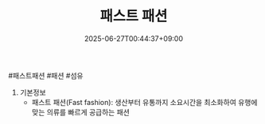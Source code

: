 ﻿---
title: "패스트 패션"
date: 2025-06-27T00:44:37+09:00
lastmod: 2025-06-27T00:44:37+09:00
type: docs
sidebar:
  open: true
weight: 3
---
<div style="display:none">
  <meta property="article:published_time" content="2025-06-26T15:44:37Z" />
  <meta property="article:modified_time" content="2025-06-26T15:44:37Z" />
</div>
#패스트패션 #패션 #섬유 

1. 기본정보
	- 패스트 패션(Fast fashion): 생산부터 유통까지 소요시간을 최소화하여 유행에 맞는 의류를 빠르게 공급하는 패션

